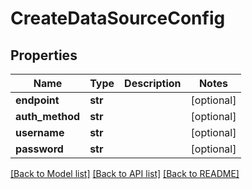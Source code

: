 # CreateDataSourceConfig

## Properties
Name | Type | Description | Notes
------------ | ------------- | ------------- | -------------
**endpoint** | **str** |  | [optional] 
**auth_method** | **str** |  | [optional] 
**username** | **str** |  | [optional] 
**password** | **str** |  | [optional] 

[[Back to Model list]](../README.md#documentation-for-models) [[Back to API list]](../README.md#documentation-for-api-endpoints) [[Back to README]](../README.md)

